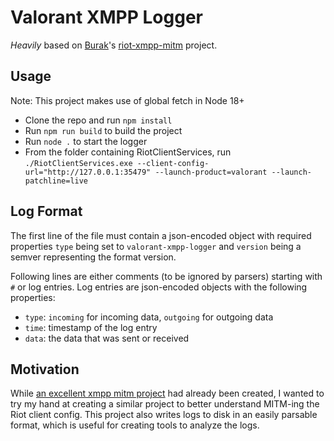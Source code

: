 # Valorant XMPP Logger

*Heavily* based on [Burak](https://github.com/BurakDev)'s [riot-xmpp-mitm](https://github.com/ValorantDevelopers/riot-xmpp-mitm) project.

## Usage
Note: This project makes use of global fetch in Node 18+
 - Clone the repo and run `npm install`
 - Run `npm run build` to build the project
 - Run `node .` to start the logger
 - From the folder containing RiotClientServices, run `./RiotClientServices.exe --client-config-url="http://127.0.0.1:35479" --launch-product=valorant --launch-patchline=live`

## Log Format
The first line of the file must contain a json-encoded object with required properties
`type` being set to `valorant-xmpp-logger` and `version` being a semver representing the format version.

Following lines are either comments (to be ignored by parsers) starting with `#` or log entries.
Log entries are json-encoded objects with the following properties:
 - `type`: `incoming` for incoming data, `outgoing` for outgoing data
 - `time`: timestamp of the log entry
 - `data`: the data that was sent or received

## Motivation
While [an excellent xmpp mitm project](https://github.com/ValorantDevelopers/riot-xmpp-mitm) had already been created,
I wanted to try my hand at creating a similar project to better understand MITM-ing the Riot client config.
This project also writes logs to disk in an easily parsable format, which is useful for creating tools to analyze the logs.